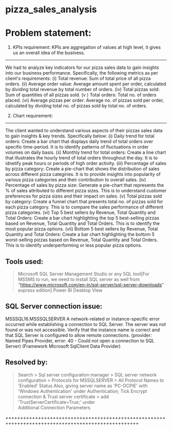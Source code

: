 # pizza_sales_analysis
Problem statement:
================== 
1. KPIs requirement: KPIs are aggregation of values at high level, it gives us an overall idea of the business.
--------------------
We had to analyze key indicators for our pizza sales data to gain insights into our business performance. Specifically, the following metrics as per client's requirements:
(i)  Total revenue: Sum of total price of all pizza orders.
(ii) Average order value: Average amount spent per order, calculated by dividing total revenue by total number of orders.
(iv) Total pizzas sold: Sum of quantities of all pizzas sold.
(v ) Total orders: Total no. of orders placed.
(vi) Average pizzas per order: Average no. of pizzas sold per order, calculated by dividing total no. of pizzas sold by total no. of orders.

2. Chart requirement:
---------------------
The client wanted to understand various aspects of their pizzas sales data to gain insights & key trends. Specifically below:
(i) Daily trend for total orders: Create a bar chart that displays daily trend of total orders over specific time-period. It is to identify patterns of fluctuations in order volumes	on daily basis.
(ii) Monthly trend for total orders: Create a line chart that illustrates the hourly trend of total orders throughout the day. It is to idnetify peak hours or periods of high order activity. 
(iii) Percentage of sales by pizza category: Create a pie-chart that shows the distribution of sales across different pizza categiries. It is to provide insights into popularity of various pizza categories and 
      their contribution to overall sales.
(iv) Percentage of sales by pizza size: Generate a pie-chart that represents the % of sales attributed to different pizza sizes. This is to understand customer preferences for pizza sizes and their impact on 
     sales.
(v) Total pizzas sold by category: Create a funnel chart that presents total no. of pizzas sold for each pizza category. This is to compare the sales performance of different pizza categories.
(vi) Top 5 best sellers by Revenue, Total Quantity and Total Orders: Create a bar chart highlighting the top 5 best-selling pizzas based on Revenue, Total Quantity and Total Orders. This is to identify the most 
    popular pizza options.
(vii) Bottom 5 best sellers by Revenue, Total Quantity and Total Orders: Create a bar chart highlighting the bottom 5 worst-selling pizzas based on Revenue, Total Quantity and Total Orders. This is to identify 
      underperforming or less popular pizza options.

Tools used:
-----------
> Microsoft SQL Server Management Studio or any SQL tool[For MSSMS to run, we need to install SQL server as well from "https://www.microsoft.com/en-in/sql-server/sql-server-downloads" express edition]
> Power BI Desktop View

SQL Server connection issue:
----------------------------
MSSSQL16.MSSSQLSERVER
A network-related or instance-specific error occurred while establishing a connection to SQL Server. The server was not found or was not accessible. Verify that the instance name is correct and that SQL Server is configured to allow remote connections. (provider: Named Pipes Provider, error: 40 - Could not open a connection to SQL Server) (Framework Microsoft SqlClient Data Provider)

Resolved by:
------------
> Search > Sql server configuration manager > SQL server network configuration > Protocols for MSSQLSERVER > All Protocol Names to 'Enabled' Status
> Also, giving server name as 'PC-DCPIE' with 'Windows Authentication' under Authentication; Tick Encrypt connection & Trust server certificate > add 'TrustServerCertificate=True;' under  
  Additional Connection Parameters

+++++++++++++++++++++++++++++++++++++++++++++++++++++++++++++++++++++++++++++++++++++++++++++++++++
